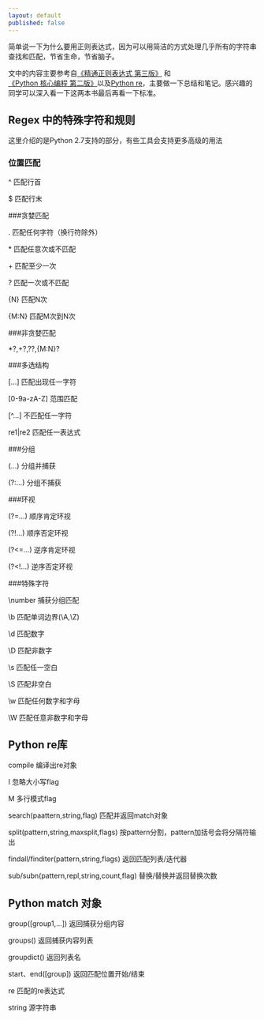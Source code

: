 ```yaml
---
layout: default
published: false
---
```


简单说一下为什么要用正则表达式，因为可以用简洁的方式处理几乎所有的字符串查找和匹配，节省生命，节省脑子。

文中的内容主要参考自[《精通正则表达式 第三版》](http://book.douban.com/subject/2154713/)
和[《Python 核心编程 第二版》](http://book.douban.com/subject/3112503/)以及[Python re](http://docs.python.org/2/library/re.html)，主要做一下总结和笔记。感兴趣的同学可以深入看一下这两本书最后再看一下标准。

## Regex 中的特殊字符和规则

这里介绍的是Python 2.7支持的部分，有些工具会支持更多高级的用法

### 位置匹配

^	匹配行首

$	匹配行末


###贪婪匹配

.	匹配任何字符（换行符除外）

<p>*	匹配任意次或不匹配</p>

<p>+	匹配至少一次</p>

?	匹配一次或不匹配

{N}	匹配N次

{M:N}	匹配M次到N次


###非贪婪匹配

<p>*?,+?,??,{M:N}?</p>

###多选结构

[...]	匹配出现任一字符

[0-9a-zA-Z]	范围匹配

[^...]	不匹配任一字符

re1|re2	匹配任一表达式

###分组

(...)	分组并捕获

(?:...)	分组不捕获

###环视

(?=...)	顺序肯定环视

(?!...)	顺序否定环视

(?<=...)	逆序肯定环视

(?<!...)	逆序否定环视

###特殊字符

\number	捕获分组匹配

\b	匹配单词边界(\A,\Z)

\d	匹配数字

\D	匹配非数字

\s	匹配任一空白

\S	匹配非空白

\w	匹配任何数字和字母

\W	匹配任意非数字和字母

## Python re库

compile	编译出re对象

I	忽略大小写flag

M	多行模式flag

search(paattern,string,flag)	匹配并返回match对象

split(pattern,string,maxsplit,flags)	按pattern分割，pattern加括号会将分隔符输出

findall/finditer(pattern,string,flags)	返回匹配列表/迭代器

sub/subn(pattern,repl,string,count,flag)	替换/替换并返回替换次数

## Python match 对象

group([group1,...])	返回捕获分组内容

groups()	返回捕获内容列表

groupdict()	返回列表名

start、end([group])	返回匹配位置开始/结束

re	匹配的re表达式

string	源字符串



